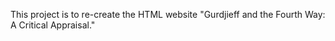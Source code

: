 This project is to re-create the HTML website "Gurdjieff and the Fourth Way: A Critical Appraisal."
